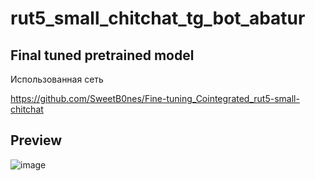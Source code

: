 # rut5_small_chitchat_tg_bot_abatur

## Final tuned pretrained model

Использованная сеть 

https://github.com/SweetB0nes/Fine-tuning_Cointegrated_rut5-small-chitchat

## Preview

![image](https://github.com/SweetB0nes/rut5_small_chitchat_tg_bot_abatur/assets/73159825/39774b7b-aa07-4492-8185-f2e5f9f950b4)

